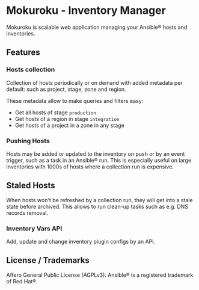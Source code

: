 # Mokuroku - Inventory Manager

Mokuroku is scalable web application managing your Ansible® hosts and inventories. 

## Features

### Hosts collection

Collection of hosts periodically or on demand with added metadata per default: such as project, stage, zone and region.

These metadata allow to make queries and filters easy:

- Get all hosts of stage `production`
- Get hosts of a region in stage `integration`
- Get hosts of a project in a zone in any stage

### Pushing Hosts

Hosts may be added or updated to the inventory on push or by an event trigger, such as a task in an Ansible® run. This is especially useful on large inventories with 1000s of hosts where a collection run is expensive.

## Staled Hosts

When hosts won't be refreshed by a collection run, they will get into a stale state before archived. This allows to run clean-up tasks such as e.g. DNS records removal.

### Inventory Vars API

Add, update and change inventory plugin configs by an API.

## License / Trademarks

Affero General Public License (AGPLv3). Ansible® is a registered trademark of Red Hat®.

